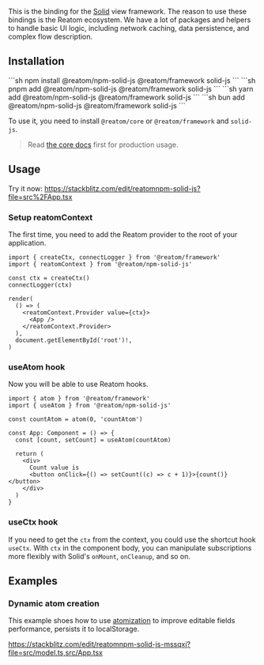 This is the binding for the [Solid](https://solidjs.com) view framework. The reason to use these bindings is the Reatom ecosystem. We have a lot of packages and helpers to handle basic UI logic, including network caching, data persistence, and complex flow description.

## Installation

<Tabs>
<TabItem label="npm">
  ```sh
npm install @reatom/npm-solid-js @reatom/framework solid-js
  ```
</TabItem>
<TabItem label="pnpm">
  ```sh
pnpm add @reatom/npm-solid-js @reatom/framework solid-js
  ```
</TabItem>
<TabItem label="yarn">
  ```sh
yarn add @reatom/npm-solid-js @reatom/framework solid-js
  ```
</TabItem>
<TabItem label="bun">
  ```sh
bun add @reatom/npm-solid-js @reatom/framework solid-js
  ```
</TabItem>
</Tabs>

To use it, you need to install `@reatom/core` or `@reatom/framework` and `solid-js`.

> Read [the core docs](https://www.reatom.dev/core) first for production usage.

## Usage

Try it now: https://stackblitz.com/edit/reatomnpm-solid-js?file=src%2FApp.tsx

### Setup reatomContext

The first time, you need to add the Reatom provider to the root of your application.

```tsx
import { createCtx, connectLogger } from '@reatom/framework'
import { reatomContext } from '@reatom/npm-solid-js'

const ctx = createCtx()
connectLogger(ctx)

render(
  () => (
    <reatomContext.Provider value={ctx}>
      <App />
    </reatomContext.Provider>
  ),
  document.getElementById('root')!,
)
```

### useAtom hook

Now you will be able to use Reatom hooks.

```tsx
import { atom } from '@reatom/framework'
import { useAtom } from '@reatom/npm-solid-js'

const countAtom = atom(0, 'countAtom')

const App: Component = () => {
  const [count, setCount] = useAtom(countAtom)

  return (
    <div>
      Count value is
      <button onClick={() => setCount((c) => c + 1)}>{count()}</button>
    </div>
  )
}
```

<!-- ## Inline atoms

Of course, you could create atoms inside a component's body to scope your state. Alternatively, you could pass the initial state to `useAtom` to create a new atom and subscribe to it. It is useful to use atoms instead of native Solid signals if you want better logging or if you want your logic to be coupled with Reatom.

> Reatom allows you track the reason of each update and async effect: https://www.reatom.dev/guides/debug/

```tsx
import { useAtom } from '@reatom/npm-solid-js'

const CountingComponent = () => {
  const [count, setCount] = useAtom(0)

  return (
    <div>
      Count value is
      <button onClick={() => setCount((c) => c + 1)}>{count()}</button>
    </div>
  )
}
``` -->

### useCtx hook

If you need to get the `ctx` from the context, you could use the shortcut hook `useCtx`. With `ctx` in the component body, you can manipulate subscriptions more flexibly with Solid's `onMount`, `onCleanup`, and so on.

## Examples

### Dynamic atom creation

This example shoes how to use [atomization](https://www.reatom.dev/recipes/atomization) to improve editable fields performance, persists it to localStorage.

https://stackblitz.com/edit/reatomnpm-solid-js-mssqxj?file=src/model.ts,src/App.tsx
